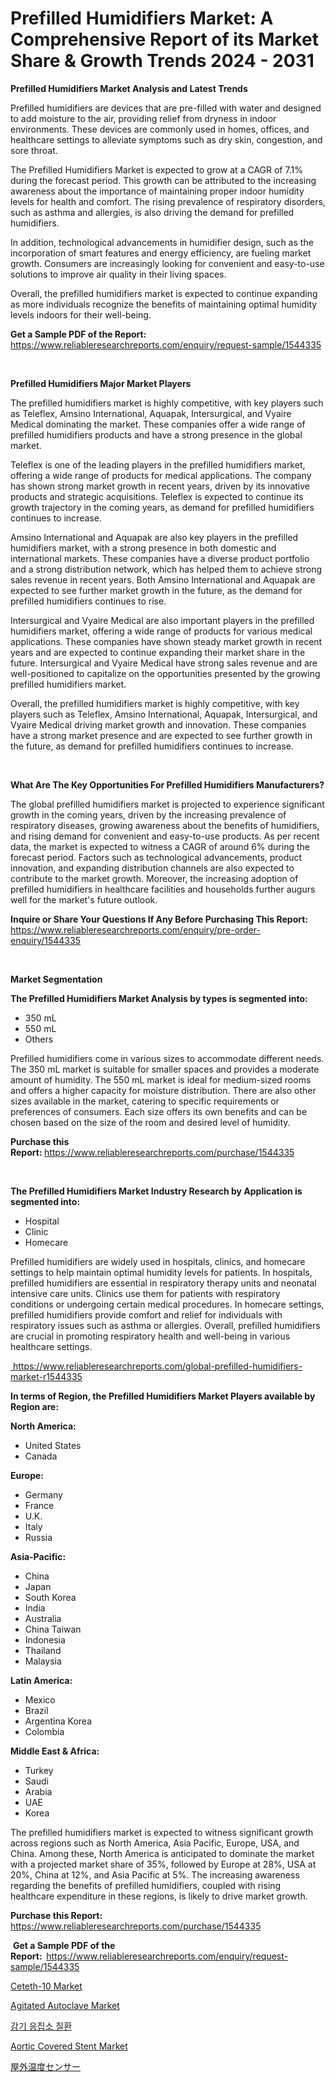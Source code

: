 <p><h1>Prefilled Humidifiers Market: A Comprehensive Report of its Market Share & Growth Trends 2024 - 2031</h1></p><p><strong>Prefilled Humidifiers Market Analysis and Latest Trends</strong></p>
<p><p>Prefilled humidifiers are devices that are pre-filled with water and designed to add moisture to the air, providing relief from dryness in indoor environments. These devices are commonly used in homes, offices, and healthcare settings to alleviate symptoms such as dry skin, congestion, and sore throat.</p><p>The Prefilled Humidifiers Market is expected to grow at a CAGR of 7.1% during the forecast period. This growth can be attributed to the increasing awareness about the importance of maintaining proper indoor humidity levels for health and comfort. The rising prevalence of respiratory disorders, such as asthma and allergies, is also driving the demand for prefilled humidifiers.</p><p>In addition, technological advancements in humidifier design, such as the incorporation of smart features and energy efficiency, are fueling market growth. Consumers are increasingly looking for convenient and easy-to-use solutions to improve air quality in their living spaces.</p><p>Overall, the prefilled humidifiers market is expected to continue expanding as more individuals recognize the benefits of maintaining optimal humidity levels indoors for their well-being.</p></p>
<p><strong>Get a Sample PDF of the Report:&nbsp;</strong> <a href="https://www.reliableresearchreports.com/enquiry/request-sample/1544335">https://www.reliableresearchreports.com/enquiry/request-sample/1544335</a></p>
<p>&nbsp;</p>
<p><strong>Prefilled Humidifiers Major Market Players</strong></p>
<p><p>The prefilled humidifiers market is highly competitive, with key players such as Teleflex, Amsino International, Aquapak, Intersurgical, and Vyaire Medical dominating the market. These companies offer a wide range of prefilled humidifiers products and have a strong presence in the global market.</p><p>Teleflex is one of the leading players in the prefilled humidifiers market, offering a wide range of products for medical applications. The company has shown strong market growth in recent years, driven by its innovative products and strategic acquisitions. Teleflex is expected to continue its growth trajectory in the coming years, as demand for prefilled humidifiers continues to increase.</p><p>Amsino International and Aquapak are also key players in the prefilled humidifiers market, with a strong presence in both domestic and international markets. These companies have a diverse product portfolio and a strong distribution network, which has helped them to achieve strong sales revenue in recent years. Both Amsino International and Aquapak are expected to see further market growth in the future, as the demand for prefilled humidifiers continues to rise.</p><p>Intersurgical and Vyaire Medical are also important players in the prefilled humidifiers market, offering a wide range of products for various medical applications. These companies have shown steady market growth in recent years and are expected to continue expanding their market share in the future. Intersurgical and Vyaire Medical have strong sales revenue and are well-positioned to capitalize on the opportunities presented by the growing prefilled humidifiers market.</p><p>Overall, the prefilled humidifiers market is highly competitive, with key players such as Teleflex, Amsino International, Aquapak, Intersurgical, and Vyaire Medical driving market growth and innovation. These companies have a strong market presence and are expected to see further growth in the future, as demand for prefilled humidifiers continues to increase.</p></p>
<p>&nbsp;</p>
<p><strong>What Are The Key Opportunities For Prefilled Humidifiers Manufacturers?</strong></p>
<p><p>The global prefilled humidifiers market is projected to experience significant growth in the coming years, driven by the increasing prevalence of respiratory diseases, growing awareness about the benefits of humidifiers, and rising demand for convenient and easy-to-use products. As per recent data, the market is expected to witness a CAGR of around 6% during the forecast period. Factors such as technological advancements, product innovation, and expanding distribution channels are also expected to contribute to the market growth. Moreover, the increasing adoption of prefilled humidifiers in healthcare facilities and households further augurs well for the market's future outlook.</p></p>
<p><strong>Inquire or Share Your Questions If Any Before Purchasing This Report:</strong> <a href="https://www.reliableresearchreports.com/enquiry/pre-order-enquiry/1544335">https://www.reliableresearchreports.com/enquiry/pre-order-enquiry/1544335</a></p>
<p>&nbsp;</p>
<p><strong>Market Segmentation</strong></p>
<p><strong>The Prefilled Humidifiers Market Analysis by types is segmented into:</strong></p>
<p><ul><li>350 mL</li><li>550 mL</li><li>Others</li></ul></p>
<p><p>Prefilled humidifiers come in various sizes to accommodate different needs. The 350 mL market is suitable for smaller spaces and provides a moderate amount of humidity. The 550 mL market is ideal for medium-sized rooms and offers a higher capacity for moisture distribution. There are also other sizes available in the market, catering to specific requirements or preferences of consumers. Each size offers its own benefits and can be chosen based on the size of the room and desired level of humidity.</p></p>
<p><strong>Purchase this Report:&nbsp;</strong><a href="https://www.reliableresearchreports.com/purchase/1544335">https://www.reliableresearchreports.com/purchase/1544335</a></p>
<p>&nbsp;</p>
<p><strong>The Prefilled Humidifiers Market Industry Research by Application is segmented into:</strong></p>
<p><ul><li>Hospital</li><li>Clinic</li><li>Homecare</li></ul></p>
<p><p>Prefilled humidifiers are widely used in hospitals, clinics, and homecare settings to help maintain optimal humidity levels for patients. In hospitals, prefilled humidifiers are essential in respiratory therapy units and neonatal intensive care units. Clinics use them for patients with respiratory conditions or undergoing certain medical procedures. In homecare settings, prefilled humidifiers provide comfort and relief for individuals with respiratory issues such as asthma or allergies. Overall, prefilled humidifiers are crucial in promoting respiratory health and well-being in various healthcare settings.</p></p>
<p><a href="https://www.reliableresearchreports.com/global-prefilled-humidifiers-market-r1544335">&nbsp;https://www.reliableresearchreports.com/global-prefilled-humidifiers-market-r1544335</a></p>
<p><strong>In terms of Region, the Prefilled Humidifiers Market Players available by Region are:</strong></p>
<p>
    <p> <strong> North America: </strong>
        <ul>
            <li>United States</li>
            <li>Canada</li>
        </ul>
        </p> 
    <p> <strong> Europe: </strong>
        <ul>
            <li>Germany</li>
            <li>France</li>
            <li>U.K.</li>
            <li>Italy</li>
            <li>Russia</li>
        </ul>
        </p> 
    <p> <strong> Asia-Pacific: </strong>
        <ul>
            <li>China</li>
            <li>Japan</li>
            <li>South Korea</li>
            <li>India</li>
            <li>Australia</li>
            <li>China Taiwan</li>
            <li>Indonesia</li>
            <li>Thailand</li>
            <li>Malaysia</li>
        </ul>
        </p> 
    <p> <strong> Latin America: </strong>
        <ul>
            <li>Mexico</li>
            <li>Brazil</li>
            <li>Argentina Korea</li>
            <li>Colombia</li>
        </ul>
        </p> 
    <p> <strong> Middle East & Africa: </strong>
        <ul>
            <li>Turkey</li>
            <li>Saudi</li>
            <li>Arabia</li>
            <li>UAE</li>
            <li>Korea</li>
        </ul>
    </p>
    </p>
<p><p>The prefilled humidifiers market is expected to witness significant growth across regions such as North America, Asia Pacific, Europe, USA, and China. Among these, North America is anticipated to dominate the market with a projected market share of 35%, followed by Europe at 28%, USA at 20%, China at 12%, and Asia Pacific at 5%. The increasing awareness regarding the benefits of prefilled humidifiers, coupled with rising healthcare expenditure in these regions, is likely to drive market growth.</p></p>
<p><strong>Purchase this Report: </strong><a href="https://www.reliableresearchreports.com/purchase/1544335">https://www.reliableresearchreports.com/purchase/1544335</a></p>
<p>&nbsp;<strong>Get a Sample PDF of the Report:&nbsp;&nbsp;</strong><a href="https://www.reliableresearchreports.com/enquiry/request-sample/1544335">https://www.reliableresearchreports.com/enquiry/request-sample/1544335</a></p>
<p><strong></strong></p>
<p><p><a href="https://sudsy-motorcycle-bbc.notion.site/Ceteth-10-Market-Size-and-Market-Trends-Complete-Industry-Overview-2024-to-2031-c100af2161c445d69f829889e915e2ca">Ceteth-10 Market</a></p><p><a href="https://view.publitas.com/reportprime-1/agitated-autoclave-market-analysis-and-sze-forecasted-for-period-from-2024-to-2031/">Agitated Autoclave Market</a></p><p><a href="https://github.com/lzrvbyqzftro57/Market-Research-Report-List-2/blob/main/594931546544.md">감기 응집소 질환</a></p><p><a href="https://github.com/RoccoManning/Market-Research-Report-List-4/blob/main/aortic-covered-stent-market.md">Aortic Covered Stent Market</a></p><p><a href="https://github.com/oqxogxyvqe90775/Market-Research-Report-List-2/blob/main/610409451646.md">屋外温度センサー</a></p></p>